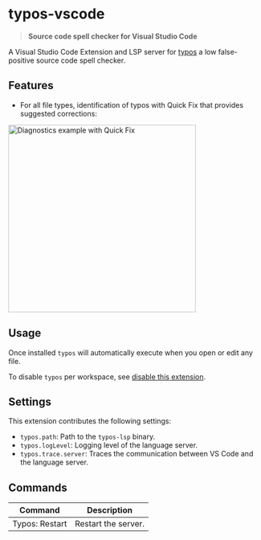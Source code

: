# typos-vscode

> **Source code spell checker for Visual Studio Code**

A Visual Studio Code Extension and LSP server for [typos](https://github.com/crate-ci/typos) a low false-positive source code spell checker.

## Features

- For all file types, identification of typos with Quick Fix that provides suggested corrections:

<img width="373" alt="Diagnostics example with Quick Fix" src="https://user-images.githubusercontent.com/125105/232224205-eb9c6123-0d38-4d60-ac93-0990016453e0.png">

## Usage

Once installed `typos` will automatically execute when you open or edit any file.

To disable `typos` per workspace, see [disable this extension](https://code.visualstudio.com/docs/editor/extension-marketplace#_disable-an-extension).

## Settings

This extension contributes the following settings:

- `typos.path`: Path to the `typos-lsp` binary.
- `typos.logLevel`: Logging level of the language server.
- `typos.trace.server`: Traces the communication between VS Code and the language server.

## Commands

| Command        | Description         |
| -------------- | ------------------- |
| Typos: Restart | Restart the server. |

